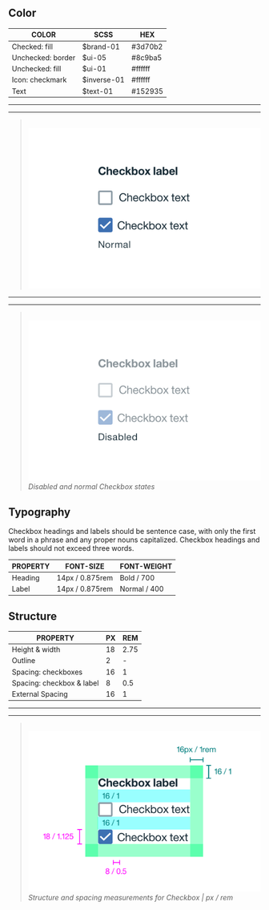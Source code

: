 ## Color

| COLOR             | SCSS        | HEX         |
|-------------------|-------------|-------------|
| Checked: fill     | $brand-01  | #3d70b2     |
| Unchecked: border | $ui-05     | #8c9ba5     |
| Unchecked: fill   | $ui-01     | #ffffff     |
| Icon: checkmark   | $inverse-01 | #ffffff     |
| Text              | $text-01    | #152935     |

---
***
> 
![Normal checkbox example](images/checkbox-style-1.png)

---
***
> 
![Disabled checkbox example](images/checkbox-style-2.png)
_Disabled and normal Checkbox states_

## Typography

Checkbox headings and labels should be sentence case, with only the first word in a phrase and any proper nouns capitalized. Checkbox headings and labels should not exceed three words.

| PROPERTY   | FONT-SIZE      | FONT-WEIGHT  |
|------------|-----------------|--------------|
| Heading    | 14px / 0.875rem | Bold / 700   |
| Label      | 14px / 0.875rem | Normal / 400 |

## Structure

| PROPERTY             | PX | REM  |
|----------------------|----|------|
| Height & width       | 18 | 2.75 |
| Outline              | 2  | -    |
| Spacing: checkboxes  | 16 | 1    |
| Spacing: checkbox & label | 8  | 0.5  |
| External Spacing     | 16 | 1    |

---
***
> 
![Checkbox structure and spacing measurements](images/checkbox-style-3.png)
_Structure and spacing measurements for Checkbox | px / rem_
